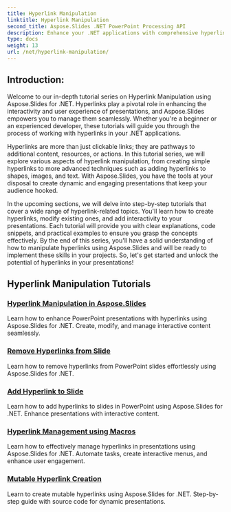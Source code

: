 ```yaml
---
title: Hyperlink Manipulation
linktitle: Hyperlink Manipulation
second_title: Aspose.Slides .NET PowerPoint Processing API
description: Enhance your .NET applications with comprehensive hyperlink manipulation using Aspose.Slides. Learn how to manage hyperlinks, create interactive presentations, and boost user engagement effortlessly. 
type: docs
weight: 13
url: /net/hyperlink-manipulation/
---
```


## Introduction:

Welcome to our in-depth tutorial series on Hyperlink Manipulation using Aspose.Slides for .NET. Hyperlinks play a pivotal role in enhancing the interactivity and user experience of presentations, and Aspose.Slides empowers you to manage them seamlessly. Whether you're a beginner or an experienced developer, these tutorials will guide you through the process of working with hyperlinks in your .NET applications.

Hyperlinks are more than just clickable links; they are pathways to additional content, resources, or actions. In this tutorial series, we will explore various aspects of hyperlink manipulation, from creating simple hyperlinks to more advanced techniques such as adding hyperlinks to shapes, images, and text. With Aspose.Slides, you have the tools at your disposal to create dynamic and engaging presentations that keep your audience hooked.

In the upcoming sections, we will delve into step-by-step tutorials that cover a wide range of hyperlink-related topics. You'll learn how to create hyperlinks, modify existing ones, and add interactivity to your presentations. Each tutorial will provide you with clear explanations, code snippets, and practical examples to ensure you grasp the concepts effectively. By the end of this series, you'll have a solid understanding of how to manipulate hyperlinks using Aspose.Slides and will be ready to implement these skills in your projects. So, let's get started and unlock the potential of hyperlinks in your presentations!

## Hyperlink Manipulation Tutorials
### [Hyperlink Manipulation in Aspose.Slides](./hyperlink-manipulation/)
Learn how to enhance PowerPoint presentations with hyperlinks using Aspose.Slides for .NET. Create, modify, and manage interactive content seamlessly.
### [Remove Hyperlinks from Slide](./remove-hyperlinks/)
Learn how to remove hyperlinks from PowerPoint slides effortlessly using Aspose.Slides for .NET.
### [Add Hyperlink to Slide](./add-hyperlink/)
Learn how to add hyperlinks to slides in PowerPoint using Aspose.Slides for .NET. Enhance presentations with interactive content.
### [Hyperlink Management using Macros](./macro-hyperlink/)
Learn how to effectively manage hyperlinks in presentations using Aspose.Slides for .NET. Automate tasks, create interactive menus, and enhance user engagement.
### [Mutable Hyperlink Creation](./mutable-hyperlink/)
Learn to create mutable hyperlinks using Aspose.Slides for .NET. Step-by-step guide with source code for dynamic presentations.